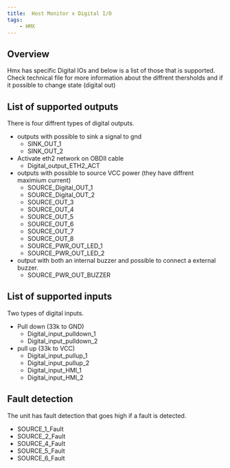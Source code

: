 ```yaml
---
title:  Host Monitor x Digital I/O
tags:
    - HMX
---
```

## Overview
  Hmx has specific Digital IOs and below is a list of those that is supported. 
  Check technical file for more information about the diffrent thersholds and if it possible to change state (digital out)

## List of supported outputs

There is four diffrent types of digital outputs.

- outputs with possible to sink a signal to gnd 
    - SINK_OUT_1
    - SINK_OUT_2
- Activate eth2 network on OBDII cable
    - Digital_output_ETH2_ACT
- outputs with possible to source VCC power (they have diffrent maximium current)
    - SOURCE_Digital_OUT_1
    - SOURCE_Digital_OUT_2
    - SOURCE_OUT_3
    - SOURCE_OUT_4
    - SOURCE_OUT_5
    - SOURCE_OUT_6
    - SOURCE_OUT_7
    - SOURCE_OUT_8
    - SOURCE_PWR_OUT_LED_1
    - SOURCE_PWR_OUT_LED_2
- output with both an internal buzzer and possible to connect a external buzzer.
    - SOURCE_PWR_OUT_BUZZER

## List of supported inputs

Two types of digital inputs.

- Pull down (33k to GND)
    - Digital_input_pulldown_1
    - Digital_input_pulldown_2
- pull up (33k to VCC)
    - Digital_input_pullup_1
    - Digital_input_pullup_2
    - Digital_input_HMI_1
    - Digital_input_HMI_2

## Fault detection

The unit has fault detection that goes high if a fault is detected.

- SOURCE_1_Fault
- SOURCE_2_Fault
- SOURCE_4_Fault
- SOURCE_5_Fault
- SOURCE_6_Fault
